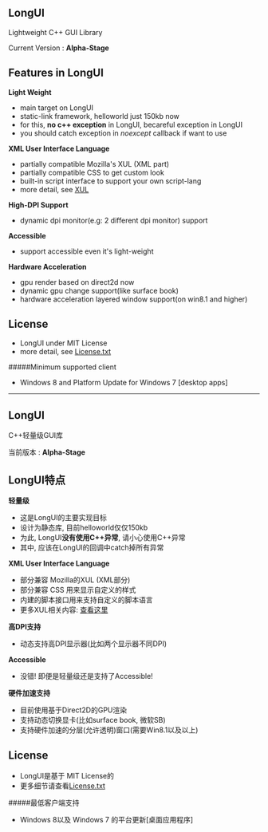 ﻿## LongUI
  
Lightweight C++ GUI Library

Current Version : **Alpha-Stage**

## Features in LongUI
  
**Light Weight**
  - main target on LongUI
  - static-link framework, helloworld just 150kb now
  - for this, **no c++ exception** in LongUI, becareful exception in LongUI
  - you should catch exception in *noexcept* callback if want to use

**XML User Interface Language**
  - partially compatible Mozilla's XUL (XML part)
  - partially compatible CSS to get custom look
  - built-in script interface to support your own script-lang
  - more detail, see [XUL](https://developer.mozilla.org/en-US/docs/Mozilla/Tech/XUL)

**High-DPI Support**
  - dynamic dpi monitor(e.g: 2 different dpi monitor) support

**Accessible**
  - support accessible even it's light-weight

**Hardware Acceleration**
  - gpu render based on direct2d now
  - dynamic gpu change support(like surface book)
  - hardware acceleration layered window support(on win8.1 and higher)

## License
  - LongUI under MIT License
  - more detail, see [License.txt](./License.txt) 
  
#####Minimum supported client
  - Windows 8 and Platform Update for Windows 7 [desktop apps]

---

## LongUI
  
C++轻量级GUI库

当前版本 : **Alpha-Stage**

## LongUI特点

**轻量级**
  - 这是LongUI的主要实现目标
  - 设计为静态库, 目前helloworld仅仅150kb
  - 为此, LongUI**没有使用C++异常**, 请小心使用C++异常
  - 其中, 应该在LongUI的回调中catch掉所有异常

**XML User Interface Language**
  - 部分兼容 Mozilla的XUL (XML部分)
  - 部分兼容 CSS 用来显示自定义的样式
  - 内建的脚本接口用来支持自定义的脚本语言
  - 更多XUL相关内容: [查看这里](https://developer.mozilla.org/en-US/docs/Mozilla/Tech/XUL)

**高DPI支持**
  - 动态支持高DPI显示器(比如两个显示器不同DPI)

**Accessible**
  - 没错! 即便是轻量级还是支持了Accessible!

**硬件加速支持**
  - 目前使用基于Direct2D的GPU渲染
  - 支持动态切换显卡(比如surface book, 微软SB)
  - 支持硬件加速的分层(允许透明)窗口(需要Win8.1以及以上)
  
## License
  - LongUI是基于 MIT License的
  - 更多细节请查看[License.txt](./License.txt) 
    
#####最低客户端支持
  - Windows 8以及 Windows 7 的平台更新[桌面应用程序]